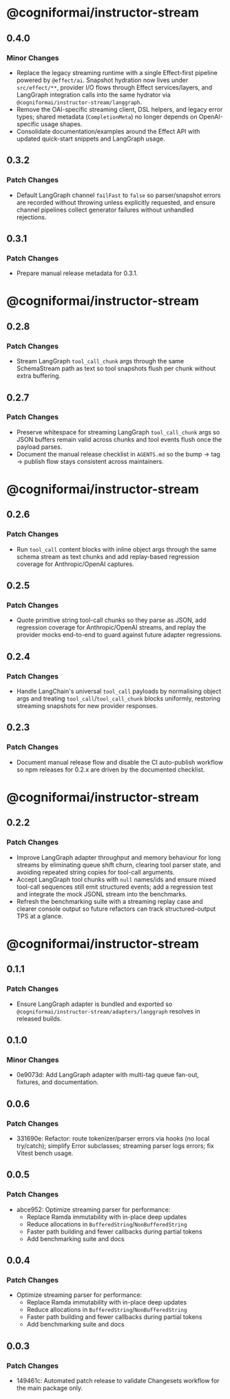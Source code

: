 # @cogniformai/instructor-stream

## 0.4.0

### Minor Changes

- Replace the legacy streaming runtime with a single Effect-first pipeline powered by `@effect/ai`. Snapshot hydration now lives under `src/effect/**`, provider I/O flows through Effect services/layers, and LangGraph integration calls into the same hydrator via `@cogniformai/instructor-stream/langgraph`.
- Remove the OAI-specific streaming client, DSL helpers, and legacy error types; shared metadata (`CompletionMeta`) no longer depends on OpenAI-specific usage shapes.
- Consolidate documentation/examples around the Effect API with updated quick-start snippets and LangGraph usage.

## 0.3.2

### Patch Changes

- Default LangGraph channel `failFast` to `false` so parser/snapshot errors are recorded without throwing unless explicitly requested, and ensure channel pipelines collect generator failures without unhandled rejections.

## 0.3.1

### Patch Changes

- Prepare manual release metadata for 0.3.1.

# @cogniformai/instructor-stream

## 0.2.8

### Patch Changes

- Stream LangGraph `tool_call_chunk` args through the same SchemaStream path as text so tool snapshots flush per chunk without extra buffering.

## 0.2.7

### Patch Changes

- Preserve whitespace for streaming LangGraph `tool_call_chunk` args so JSON buffers remain valid across chunks and tool events flush once the payload parses.
- Document the manual release checklist in `AGENTS.md` so the bump → tag → publish flow stays consistent across maintainers.

# @cogniformai/instructor-stream

## 0.2.6

### Patch Changes

- Run `tool_call` content blocks with inline object args through the same schema stream as text chunks and add replay-based regression coverage for Anthropic/OpenAI captures.

## 0.2.5

### Patch Changes

- Quote primitive string tool-call chunks so they parse as JSON, add regression coverage for Anthropic/OpenAI streams, and replay the provider mocks end-to-end to guard against future adapter regressions.

## 0.2.4

### Patch Changes

- Handle LangChain's universal `tool_call` payloads by normalising object args and treating `tool_call`/`tool_call_chunk` blocks uniformly, restoring streaming snapshots for new provider responses.

## 0.2.3

### Patch Changes

- Document manual release flow and disable the CI auto-publish workflow so npm releases for 0.2.x are driven by the documented checklist.

# @cogniformai/instructor-stream

## 0.2.2

### Patch Changes

- Improve LangGraph adapter throughput and memory behaviour for long streams by eliminating queue shift churn, clearing tool parser state, and avoiding repeated string copies for tool-call arguments.
- Accept LangGraph tool chunks with `null` names/ids and ensure mixed tool-call sequences still emit structured events; add a regression test and integrate the mock JSONL stream into the benchmarks.
- Refresh the benchmarking suite with a streaming replay case and clearer console output so future refactors can track structured-output TPS at a glance.

# @cogniformai/instructor-stream

## 0.1.1

### Patch Changes

- Ensure LangGraph adapter is bundled and exported so `@cogniformai/instructor-stream/adapters/langgraph` resolves in released builds.

## 0.1.0

### Minor Changes

- 0e9073d: Add LangGraph adapter with multi-tag queue fan-out, fixtures, and documentation.

## 0.0.6

### Patch Changes

- 331690e: Refactor: route tokenizer/parser errors via hooks (no local try/catch); simplify Error subclasses; streaming parser logs errors; fix Vitest bench usage.

## 0.0.5

### Patch Changes

- abce952: Optimize streaming parser for performance:
  - Replace Ramda immutability with in-place deep updates
  - Reduce allocations in `BufferedString`/`NonBufferedString`
  - Faster path building and fewer callbacks during partial tokens
  - Add benchmarking suite and docs

## 0.0.4

### Patch Changes

- Optimize streaming parser for performance:
  - Replace Ramda immutability with in-place deep updates
  - Reduce allocations in `BufferedString`/`NonBufferedString`
  - Faster path building and fewer callbacks during partial tokens
  - Add benchmarking suite and docs

## 0.0.3

### Patch Changes

- 149461c: Automated patch release to validate Changesets workflow for the main package only.
